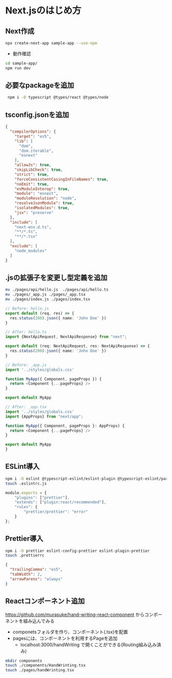 # Next.jsのはじめ方

## Next作成

```bash
npx create-next-app sample-app --use-npm
```
* 動作確認

```bash
cd sample-app/
npm run dev
```
## 必要なpackageを追加
```bash
 npm i -D typescript @types/react @types/node

```

## tsconfig.jsonを追加
```json
{
  "compilerOptions": {
    "target": "es5",
    "lib": [
      "dom",
      "dom.iterable",
      "esnext"
    ],
    "allowJs": true,
    "skipLibCheck": true,
    "strict": true,
    "forceConsistentCasingInFileNames": true,
    "noEmit": true,
    "esModuleInterop": true,
    "module": "esnext",
    "moduleResolution": "node",
    "resolveJsonModule": true,
    "isolatedModules": true,
    "jsx": "preserve"
  },
  "include": [
    "next-env.d.ts",
    "**/*.ts",
    "**/*.tsx"
  ],
  "exclude": [
    "node_modules"
  ]
}
```

## .jsの拡張子を変更し型定義を追加

```bash
mv ./pages/api/hello.js  ./pages/api/hello.ts
mv ./pages/_app.js ./pages/_app.tsx
mv ./pages/index.js ./pages/index.tsx
```

```typescript
// Before: hello.js
export default (req, res) => {
  res.status(200).json({ name: 'John Doe' })
}

// After: hello.ts
import {NextApiRequest, NextApiResponse} from "next";

export default (req: NextApiRequest, res: NextApiResponse) => {
  res.status(200).json({ name: 'John Doe' })
}
```


```typescript
// Before: _app.js
import '../styles/globals.css'

function MyApp({ Component, pageProps }) {
  return <Component {...pageProps} />
}

export default MyApp

// After: _app.tsx
import '../styles/globals.css'
import {AppProps} from "next/app";

function MyApp({ Component, pageProps }: AppProps) {
  return <Component {...pageProps} />
}

export default MyApp
}
```

## ESLint導入

```bash
npm i -D eslint @typescript-eslint/eslint-plugin @typescript-eslint/parser
touch .eslintrc.js
```

```javascript
module.exports = {
    "plugins": ["prettier"],
    "extends": ["plugin:react/recommended"],
    "rules": {
        "prettier/prettier": "error"
    }
};
```

## Prettier導入

```bash
npm i -D prettier eslint-config-prettier eslint-plugin-prettier
touch .prettierrc
```

```json
{
  "trailingComma": "es5",
  "tabWidth": 2,
  "arrowParens": "always"
}
```


## Reactコンポーネント追加

https://github.com/murasuke/hand-writing-react-component
からコンポーネントを組み込んでみる

* componetsフォルダを作り、コンポーネント(.tsx)を配置
* pagesには、コンポーネントを利用するPageを追加
  * localhost:3000/handWriting で開くことができる(Routing組み込み済み)

```bash
mkdir components
touch ./components/HandWrinting.tsx
touch ./pages/handWrinting.tsx
```

